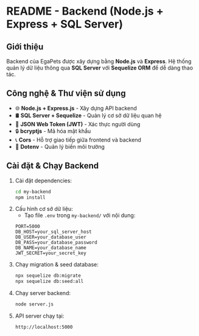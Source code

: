 # README - Backend (Node.js + Express + SQL Server)

## Giới thiệu

Backend của EgaPets được xây dựng bằng **Node.js** và **Express**. Hệ thống quản lý dữ liệu thông qua **SQL Server** với **Sequelize ORM** để dễ dàng thao tác.

## Công nghệ & Thư viện sử dụng

- 🌐 **Node.js + Express.js** - Xây dựng API backend
- 🛢 **SQL Server + Sequelize** - Quản lý cơ sở dữ liệu quan hệ
- 🔑 **JSON Web Token (JWT)** - Xác thực người dùng
- 🔒 **bcryptjs** - Mã hóa mật khẩu
- 📞 **Cors** - Hỗ trợ giao tiếp giữa frontend và backend
- 📄 **Dotenv** - Quản lý biến môi trường

## Cài đặt & Chạy Backend

1. Cài đặt dependencies:
   ```sh
   cd my-backend
   npm install
   ```
2. Cấu hình cơ sở dữ liệu:
   - Tạo file `.env` trong `my-backend/` với nội dung:
   ```env
   PORT=5000
   DB_HOST=your_sql_server_host
   DB_USER=your_database_user
   DB_PASS=your_database_password
   DB_NAME=your_database_name
   JWT_SECRET=your_secret_key
   ```
3. Chạy migration & seed database:
   ```sh
   npx sequelize db:migrate
   npx sequelize db:seed:all
   ```
4. Chạy server backend:
   ```sh
   node server.js
   ```
5. API server chạy tại:
   ```
   http://localhost:5000
   ```

